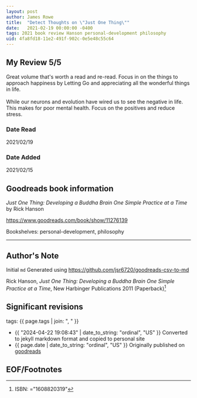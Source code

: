 ```yaml
---
layout: post
author: James Rowe
title:  "Detect Thoughts on \"Just One Thing\""
date:   2021-02-19 00:00:00 -0400
tags: 2021 book review Hanson personal-development philosophy
uid: 4fa8fd18-11e2-491f-902c-0e5e48c55c64
---
```




## My Review 5/5

Great volume that's worth a read and re-read. Focus in on the things to approach happiness by Letting Go and appreciating all the wonderful things in life.<br/><br/>While our neurons and evolution have wired us to see the negative in life. This makes for poor mental health. Focus on the positives and reduce stress.

### Date Read
2021/02/19

### Date Added
2021/02/15

## Goodreads book information

*Just One Thing: Developing a Buddha Brain One Simple Practice at a Time* by Rick Hanson

https://www.goodreads.com/book/show/11276139

Bookshelves: personal-development, philosophy

---

## Author's Note

Initial `md` Generated using https://github.com/jsr6720/goodreads-csv-to-md

Rick Hanson, *Just One Thing: Developing a Buddha Brain One Simple Practice at a Time*,  New Harbinger Publications 2011 (Paperback)[^1]

## Significant revisions

tags: {{ page.tags | join: ", " }} <!-- todo move this somewhere -->

- {{ "2024-04-22 19:08:43" | date_to_string: "ordinal", "US" }} Converted to jekyll markdown format and copied to personal site
- {{ page.date | date_to_string: "ordinal", "US" }} Originally published on [goodreads](https://www.goodreads.com)

## EOF/Footnotes

[^1]: ISBN: ="1608820319"